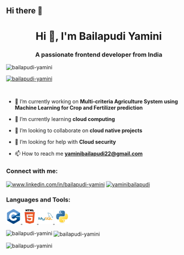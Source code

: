 ## Hi there 👋
<h1 align="center">Hi 👋, I'm Bailapudi Yamini</h1>
<h3 align="center">A passionate frontend developer from India</h3>

<p align="left"> <img src="https://komarev.com/ghpvc/?username=bailapudi-yamini&label=Profile%20views&color=0e75b6&style=flat" alt="bailapudi-yamini" /> </p>

<p align="left"> <a href="https://github.com/ryo-ma/github-profile-trophy"><img src="https://github-profile-trophy.vercel.app/?username=bailapudi-yamini" alt="bailapudi-yamini" /></a> </p>

<p align="left"> <a href="https://twitter.com/" target="blank"><img src="https://img.shields.io/twitter/follow/?logo=twitter&style=for-the-badge" alt="" /></a> </p>

- 🔭 I’m currently working on **Multi-criteria Agriculture System using Machine Learning for Crop and Fertilizer prediction**

- 🌱 I’m currently learning **cloud computing**

- 👯 I’m looking to collaborate on **cloud native projects**

- 🤝 I’m looking for help with **Cloud security**

- 📫 How to reach me **yaminibailapudi22@gmail.com**

<h3 align="left">Connect with me:</h3>
<p align="left">
<a href="https://linkedin.com/in/www.linkedin.com/in/bailapudi-yamini" target="blank"><img align="center" src="https://raw.githubusercontent.com/rahuldkjain/github-profile-readme-generator/master/src/images/icons/Social/linked-in-alt.svg" alt="www.linkedin.com/in/bailapudi-yamini" height="30" width="40" /></a>
<a href="https://www.hackerrank.com/yaminibailapudi" target="blank"><img align="center" src="https://raw.githubusercontent.com/rahuldkjain/github-profile-readme-generator/master/src/images/icons/Social/hackerrank.svg" alt="yaminibailapudi" height="30" width="40" /></a>
</p>

<h3 align="left">Languages and Tools:</h3>
<p align="left"> <a href="https://www.w3schools.com/cpp/" target="_blank" rel="noreferrer"> <img src="https://raw.githubusercontent.com/devicons/devicon/master/icons/cplusplus/cplusplus-original.svg" alt="cplusplus" width="40" height="40"/> </a> <a href="https://www.w3.org/html/" target="_blank" rel="noreferrer"> <img src="https://raw.githubusercontent.com/devicons/devicon/master/icons/html5/html5-original-wordmark.svg" alt="html5" width="40" height="40"/> </a> <a href="https://www.mysql.com/" target="_blank" rel="noreferrer"> <img src="https://raw.githubusercontent.com/devicons/devicon/master/icons/mysql/mysql-original-wordmark.svg" alt="mysql" width="40" height="40"/> </a> <a href="https://www.python.org" target="_blank" rel="noreferrer"> <img src="https://raw.githubusercontent.com/devicons/devicon/master/icons/python/python-original.svg" alt="python" width="40" height="40"/> </a> </p>

<p><img align="left" src="https://github-readme-stats.vercel.app/api/top-langs?username=bailapudi-yamini&show_icons=true&locale=en&layout=compact" alt="bailapudi-yamini" /></p>

<p>&nbsp;<img align="center" src="https://github-readme-stats.vercel.app/api?username=bailapudi-yamini&show_icons=true&locale=en" alt="bailapudi-yamini" /></p>

<p><img align="center" src="https://github-readme-streak-stats.herokuapp.com/?user=bailapudi-yamini&" alt="bailapudi-yamini" /></p>


<!--
**Bailapudi-Yamini/Bailapudi-Yamini** is a ✨ _special_ ✨ repository because its `README.md` (this file) appears on your GitHub profile.

Here are some ideas to get you started:

- 🔭 I’m currently working on ...
- 🌱 I’m currently learning ...
- 👯 I’m looking to collaborate on ...
- 🤔 I’m looking for help with ...
- 💬 Ask me about ...
- 📫 How to reach me: ...
- 😄 Pronouns: ...
- ⚡ Fun fact: ...
-->
